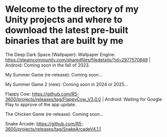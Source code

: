 # Welcome to the directory of my Unity projects and where to download the latest pre-built binaries that are built by me

The Deep Dark Space (Wallpaper): Wallpaper Engine: https://steamcommunity.com/sharedfiles/filedetails/?id=2977570849    |    Android: Coming soon in the fall of 2023.

My Summer Game (re-release): Coming soon...

My Summer Game 2 (new): Coming soon in 2024 or 2025...

Flappy Cow: https://github.com/R5-3600/projects/releases/tag/FlappyCow_V3.0.0    |    Android: Waiting for Google Play to approve of the app update.

The Chicken Game (re-release): Coming soon...

Snake Arcade: https://github.com/R5-3600/projects/releases/tag/SnakeArcadeV4.1.1
